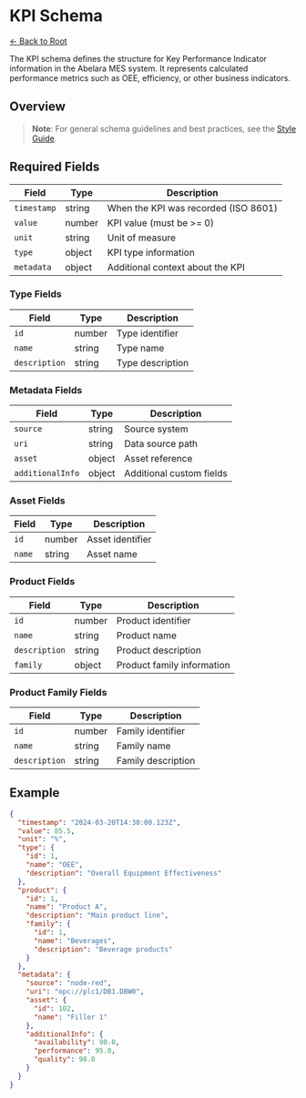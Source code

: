 # KPI Schema

[← Back to Root](../../README.md)

The KPI schema defines the structure for Key Performance Indicator information in the Abelara MES system. It represents calculated performance metrics such as OEE, efficiency, or other business indicators.

## Overview

> **Note**: For general schema guidelines and best practices, see the [Style Guide](../../style-guide.md).

## Required Fields

| Field         | Type   | Description                                |
|---------------|--------|--------------------------------------------|
| `timestamp`   | string | When the KPI was recorded (ISO 8601)       |
| `value`       | number | KPI value (must be >= 0)                   |
| `unit`        | string | Unit of measure                            |
| `type`        | object | KPI type information                       |
| `metadata`    | object | Additional context about the KPI           |

### Type Fields

| Field         | Type   | Description                                |
|---------------|--------|--------------------------------------------|
| `id`          | number | Type identifier                            |
| `name`        | string | Type name                                  |
| `description` | string | Type description                           |

### Metadata Fields

| Field            | Type   | Description                                |
|------------------|--------|--------------------------------------------|
| `source`         | string | Source system                              |
| `uri`            | string | Data source path                           |
| `asset`          | object | Asset reference                            |
| `additionalInfo` | object | Additional custom fields                   |

### Asset Fields

| Field         | Type   | Description                                |
|---------------|--------|--------------------------------------------|
| `id`          | number | Asset identifier                           |
| `name`        | string | Asset name                                 |

### Product Fields

| Field         | Type   | Description                                |
|---------------|--------|--------------------------------------------|
| `id`          | number | Product identifier                         |
| `name`        | string | Product name                               |
| `description` | string | Product description                        |
| `family`      | object | Product family information                 |

### Product Family Fields

| Field         | Type   | Description                                |
|---------------|--------|--------------------------------------------|
| `id`          | number | Family identifier                          |
| `name`        | string | Family name                                |
| `description` | string | Family description                         |

## Example

```json
{
  "timestamp": "2024-03-20T14:30:00.123Z",
  "value": 85.5,
  "unit": "%",
  "type": {
    "id": 1,
    "name": "OEE",
    "description": "Overall Equipment Effectiveness"
  },
  "product": {
    "id": 1,
    "name": "Product A",
    "description": "Main product line",
    "family": {
      "id": 1,
      "name": "Beverages",
      "description": "Beverage products"
    }
  },
  "metadata": {
    "source": "node-red",
    "uri": "opc://plc1/DB1.DBW0",
    "asset": {
      "id": 102,
      "name": "Filler 1"
    },
    "additionalInfo": {
      "availability": 90.0,
      "performance": 95.0,
      "quality": 98.0
    }
  }
}
```
